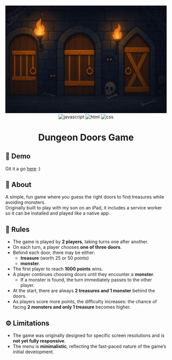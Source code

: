 <div align="center">
  <br />
    <a href="https://dungeon-doors.vercel.app/" target="_blank">
      <img src="./assets/Game-background.png" alt="Dungeon Main Screen">
    </a>
  <br />
  
  <div>
    <img src="https://img.shields.io/badge/JavaScript-323330?style=flat&logo=javascript&logoColor=F7DF1E" alt="javascript" />
    <img src="https://img.shields.io/badge/HTML5-E34F26?style=flat&logo=html5&logoColor=white" alt="html" />
    <img src="https://img.shields.io/badge/CSS-563d7c?&style=flat&logo=css3&logoColor=white" alt="css" />
  </div>

<h1 align="center">Dungeon Doors Game</h3> 
</div>

## 🤸 Demo

Git it a go [here](https://dungeon-doors.vercel.app/) :)

## 🤖 About

A simple, fun game where you guess the right doors to find treasures while avoiding monsters.  
Originally built to play with my son on an iPad, it includes a service worker so it can be installed and played like a native app.

## 🚨 Rules

- The game is played by **2 players**, taking turns one after another.
- On each turn, a player chooses **one of three doors**.
- Behind each door, there may be either:
  - **treasure** (worth 25 or 50 points)
  - **monster**.
- The first player to reach **1000 points** wins.
- A player continues choosing doors until they encounter a **monster**.
  - If a monster is found, the turn immediately passes to the other player.
- At the start, there are always **2 treasures and 1 monster** behind the doors.
- As players score more points, the difficulty increases: the chance of facing **2 monsters and only 1 treasure** becomes higher.

## ⚙️ Limitations

- The game was originally designed for specific screen resolutions and is **not yet fully responsive**.
- The menu is **minimalistic**, reflecting the fast-paced nature of the game’s initial development.

